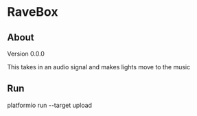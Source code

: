 # RaveBox

## About

Version 0.0.0
 
This takes in an audio signal and makes lights move to the music

## Run 

platformio run --target upload
